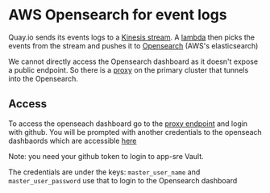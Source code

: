 # AWS Opensearch for event logs

Quay.io sends its events logs to a [Kinesis stream](). A
[lambda](https://us-east-1.console.aws.amazon.com/lambda/home?region=us-east-1#/functions/quay-prod-logentry-stream-lambda)
then picks the events from the stream and pushes it to
[Opensearch](https://us-east-1.console.aws.amazon.com/esv3/home?region=us-east-1#opensearch/domains/quayio-prod-elasticsearch)
(AWS's elasticsearch)

We cannot directly access the Opensearch dashboard as it doesn't expose a
public endpoint. So there is a
[proxy](https://console-openshift-console.apps.quayp05ue1.d9j8.p1.openshiftapps.com/k8s/ns/opensearch-dashboards/deployments/opensearch-dashboards-proxy)
on the primary cluster that tunnels into the Opensearch.


## Access

To access the openseach dashboard go to the [proxy
endpoint](https://opensearch-dashboards.apps.quayp05ue1.d9j8.p1.openshiftapps.com/)
and login with github. You will be prompted with another credentials to the
openseach dashbaords which are accessible [here](
https://vault.devshift.net/ui/vault/secrets/app-interface/show/quayio-stage/elastic-credentials)  

Note: you need your github token to login to app-sre Vault. 

The credentials are under the keys: `master_user_name` and `master_user_password` use that to login to the Opensearch dashboard
